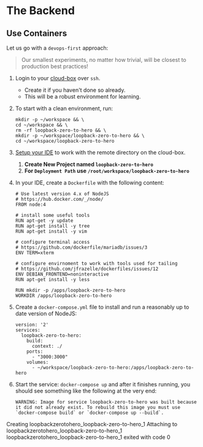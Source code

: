# The Backend

## Use Containers

Let us go with a `devops-first` approach:
> Our smallest experiments, no matter how trivial, will be closest to production best practices!

1. Login to your [cloud-box](../setup.md) over `ssh`.
   * Create it if you haven't done so already.
   * This will be a robust environment for learning.
1. To start with a clean environment, run:
   ```
   mkdir -p ~/workspace && \
   cd ~/workspace && \
   rm -rf loopback-zero-to-hero && \
   mkdir -p ~/workspace/loopback-zero-to-hero && \
   cd ~/workspace/loopback-zero-to-hero
   ```
1. [Setup your IDE](../configuring-webstorm-ide-for-code-deployment-on-remote-host.md#steps-are-documented-below-the-video) to work with the remote directory on the cloud-box.
   1. **Create New Project named `loopback-zero-to-hero`**
   2. **For `Deployment Path` use `/root/workspace/loopback-zero-to-hero`**
1. In your IDE, create a `Dockerfile` with the following content:
   ```
   # Use latest version 4.x of NodeJS
   # https://hub.docker.com/_/node/
   FROM node:4

   # install some useful tools
   RUN apt-get -y update
   RUN apt-get install -y tree
   RUN apt-get install -y vim

   # configure terminal access
   # https://github.com/dockerfile/mariadb/issues/3
   ENV TERM=xterm

   # configure envirnoment to work with tools used for tailing
   # https://github.com/jfrazelle/dockerfiles/issues/12
   ENV DEBIAN_FRONTEND=noninteractive
   RUN apt-get install -y less

   RUN mkdir -p /apps/loopback-zero-to-hero
   WORKDIR /apps/loopback-zero-to-hero
   ```

1. Create a `docker-compose.yml` file to install and run a reasonably up to date version of NodeJS:
   ```
   version: '2'
   services:
     loopback-zero-to-hero:
       build:
         context: ./
       ports:
         - "3000:3000"
       volumes:
         - ~/workspace/loopback-zero-to-hero:/apps/loopback-zero-to-hero
   ```
1. Start the service: `docker-compose up` and after it finishes running, you should see something like the following at the very end:
   ```
   WARNING: Image for service loopback-zero-to-hero was built because it did not already exist. To rebuild this image you must use `docker-compose build` or `docker-compose up --build`.
Creating loopbackzerotohero_loopback-zero-to-hero_1
Attaching to loopbackzerotohero_loopback-zero-to-hero_1
loopbackzerotohero_loopback-zero-to-hero_1 exited with code 0
   ```

